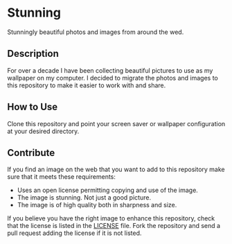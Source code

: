 # Stunning

Stunningly beautiful photos and images from around the wed.

## Description

For over a decade I have been collecting beautiful pictures to use as my wallpaper on my computer. I decided to migrate the photos and images to this repository to make it easier to work with and share.

## How to Use

Clone this repository and point your screen saver or wallpaper configuration at your desired directory.

## Contribute

If you find an image on the web that you want to add to this repository make sure that it meets these requirements:

* Uses an open license permitting copying and use of the image.
* The image is stunning. Not just a good picture.
* The image is of high quality both in sharpness and size.

If you believe you have the right image to enhance this repository, check that the license is listed in the [LICENSE](LICENSE.md) file. Fork the repository and send a pull request adding the license if it is not listed.
